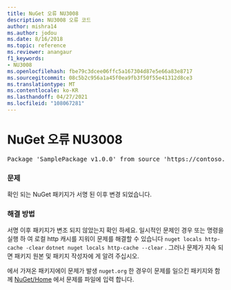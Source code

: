 ```yaml
---
title: NuGet 오류 NU3008
description: NU3008 오류 코드
author: mishra14
ms.author: jodou
ms.date: 8/16/2018
ms.topic: reference
ms.reviewer: anangaur
f1_keywords:
- NU3008
ms.openlocfilehash: fbe79c3dcee06ffc5a167304d87e5e66a83e8717
ms.sourcegitcommit: 08c5b2c956a1a45f0ea9fb3f50f55e41312d8ce3
ms.translationtype: MT
ms.contentlocale: ko-KR
ms.lasthandoff: 04/27/2021
ms.locfileid: "108067281"
---
```

# <a name="nuget-error-nu3008"></a>NuGet 오류 NU3008

<pre>Package 'SamplePackage v1.0.0' from source 'https://contoso.com/index.json': The package integrity check failed. The package has changed since it was signed. Try clearing the local http-cache and run nuget operation again.</pre>

### <a name="issue"></a>문제

확인 되는 NuGet 패키지가 서명 된 이후 변경 되었습니다.

### <a name="solution"></a>해결 방법

서명 이후 패키지가 변조 되지 않았는지 확인 하세요. 일시적인 문제인 경우 또는 명령을 실행 하 여 로컬 http 캐시를 지워이 문제를 해결할 수 있습니다 `nuget locals http-cache -clear` `dotnet nuget locals http-cache --clear` . 그러나 문제가 지속 되 면 패키지 원본 및 패키지 작성자에 게 알려 주십시오.

에서 가져온 패키지에이 문제가 발생 `nuget.org` 한 경우이 문제를 일으킨 패키지와 함께 [NuGet/Home](https://github.com/NuGet/Home/issues) 에서 문제를 파일에 입력 합니다.
